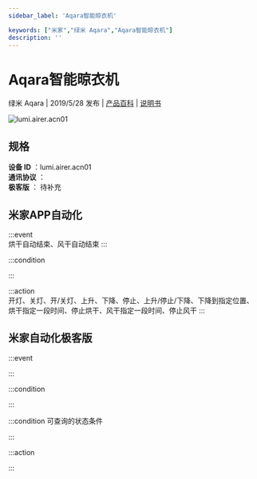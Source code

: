 ```yaml
---
sidebar_label: 'Aqara智能晾衣机'

keywords: ["米家","绿米 Aqara","Aqara智能晾衣机"]
description: ''
---
```

# Aqara智能晾衣机

绿米 Aqara | 2019/5/28 发布 | [产品百科](https://home.mi.com/webapp/content/baike/product/index.html?model=lumi.airer.acn01/) | [说明书](https://home.mi.com/views/introduction.html?model=lumi.airer.acn01&region=cn)

![lumi.airer.acn01](https://cdn.cnbj1.fds.api.mi-img.com/iotweb-user-center/developer_1679069105480mKav7Vts.png?GalaxyAccessKeyId=AKVGLQWBOVIRQ3XLEW&Expires=9223372036854775807&Signature=AdEQ5QrUCze3xqvLxqgCpCAs8AI=)

## 规格  
> 
**设备 ID** ：lumi.airer.acn01  
**通讯协议** ：  
**极客版**  ： 待补充 


## 米家APP自动化  

:::event  
烘干自动结束、风干自动结束
:::

:::condition  

:::

:::action   
开灯、关灯、开/关灯、上升、下降、停止、上升/停止/下降、下降到指定位置、烘干指定一段时间、停止烘干、风干指定一段时间、停止风干
:::

## 米家自动化极客版  

:::event  

:::

:::condition  

:::

:::condition 可查询的状态条件  

:::

:::action  

:::

        
